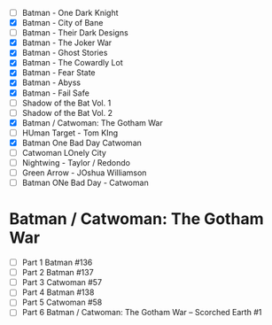 - [ ] Batman - One Dark Knight
- [X] Batman - City of Bane
- [ ] Batman - Their Dark Designs
- [X] Batman - The Joker War
- [X] Batman - Ghost Stories
- [X] Batman - The Cowardly Lot
- [x] Batman - Fear State
- [X] Batman - Abyss
- [x] Batman - Fail Safe
- [ ] Shadow of the Bat Vol. 1
- [ ] Shadow of the Bat Vol. 2
- [X] Batman / Catwoman: The Gotham War
- [ ] HUman Target - Tom KIng
- [X] Batman One Bad Day Catwoman
- [ ] Catwoman LOnely City
- [ ] Nightwing - Taylor / Redondo
- [ ] Green Arrow - JOshua Williamson
- [ ] Batman ONe Bad Day - Catwoman

# Batman / Catwoman: The Gotham War                      
- [ ] Part 1 Batman #136                                                                   
- [ ] Part 2 Batman #137                                                                   
- [ ] Part 3 Catwoman #57                                                                  
- [ ] Part 4 Batman #138                                                                   
- [ ] Part 5 Catwoman #58                                                                  
- [ ] Part 6 Batman / Catwoman: The Gotham War – Scorched Earth #1   
